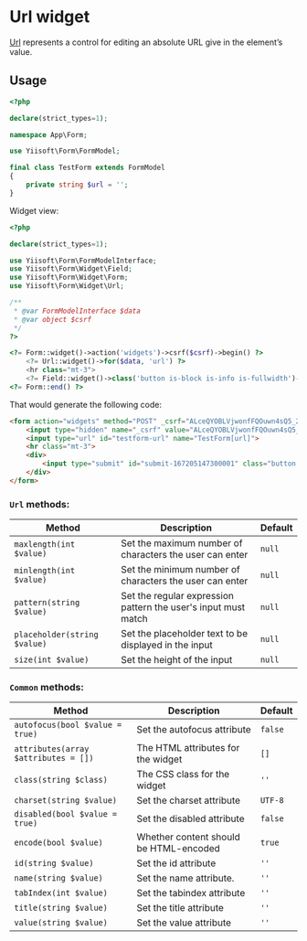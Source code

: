# Url widget

[Url](https://www.w3.org/TR/2012/WD-html-markup-20120329/input.url.html) represents a control for editing an absolute URL give in the element’s value.

## Usage

```php
<?php

declare(strict_types=1);

namespace App\Form;

use Yiisoft\Form\FormModel;

final class TestForm extends FormModel
{
    private string $url = '';
}
```

Widget view:

```php
<?php

declare(strict_types=1);

use Yiisoft\Form\FormModelInterface;
use Yiisoft\Form\Widget\Field;
use Yiisoft\Form\Widget\Form;
use Yiisoft\Form\Widget\Url;

/**
 * @var FormModelInterface $data
 * @var object $csrf
 */
?>

<?= Form::widget()->action('widgets')->csrf($csrf)->begin() ?>
    <?= Url::widget()->for($data, 'url') ?>
    <hr class="mt-3">
    <?= Field::widget()->class('button is-block is-info is-fullwidth')->submitButton()->value('Save') ?>
<?= Form::end() ?>
```

That would generate the following code:

```html
<form action="widgets" method="POST" _csrf="ALceQYOBLVjwonfFQOuwn4sQ5_24ofe7mvf-IkjDVhFu5FUk2-5lMqbQOPUytMf8732AreDJpMHtno1XBa4QVA==">
    <input type="hidden" name="_csrf" value="ALceQYOBLVjwonfFQOuwn4sQ5_24ofe7mvf-IkjDVhFu5FUk2-5lMqbQOPUytMf8732AreDJpMHtno1XBa4QVA==">
    <input type="url" id="testform-url" name="TestForm[url]">
    <hr class="mt-3">
    <div>
        <input type="submit" id="submit-167205147300001" class="button is-block is-info is-fullwidth" name="submit-167205147300001" value="Save">
    </div>
</form>
```

### `Url` methods:

Method | Description | Default
-------|-------------|---------
`maxlength(int $value)` | Set the maximum number of characters the user can enter | `null`
`minlength(int $value)` | Set the minimum number of characters the user can enter | `null`
`pattern(string $value)` | Set the regular expression pattern the user's input must match | `null`
`placeholder(string $value)` | Set the placeholder text to be displayed in the input | `null`
`size(int $value)` | Set the height of the input | `null`

### `Common` methods:

Method | Description | Default
-------|-------------|---------
`autofocus(bool $value = true)` | Set the autofocus attribute | `false`
`attributes(array $attributes = [])` | The HTML attributes for the widget | `[]`
`class(string $class)` | The CSS class for the widget | `''`
`charset(string $value)` | Set the charset attribute | `UTF-8`
`disabled(bool $value = true)` | Set the disabled attribute | `false`
`encode(bool $value)` | Whether content should be HTML-encoded | `true`
`id(string $value)` | Set the id attribute | `''`
`name(string $value)` | Set the name attribute. | `''`
`tabIndex(int $value)` | Set the tabindex attribute | `''`
`title(string $value)` | Set the title attribute | `''`
`value(string $value)` | Set the value attribute | `''`
